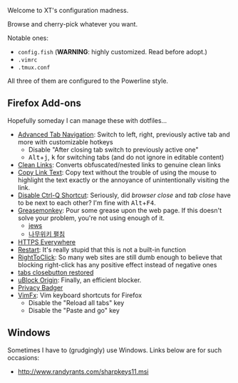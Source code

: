 Welcome to XT's configuration madness.

Browse and cherry-pick whatever you want.

Notable ones:

- `config.fish` (**WARNING**: highly customized. Read before adopt.)
- `.vimrc`
- `.tmux.conf`

All three of them are configured to the Powerline style.

## Firefox Add-ons

Hopefully someday I can manage these with dotfiles…

- [Advanced Tab Navigation](https://addons.mozilla.org/en-US/firefox/addon/advanced-tab-navigation/): Switch to left, right, previously active tab and more with customizable hotkeys
    - Disable "After closing tab switch to previously active one"
    - <kbd>Alt</kbd>+<kbd>j</kbd>, <kbd>k</kbd> for switching tabs (and do not ignore in editable content)
- [Clean Links](https://addons.mozilla.org/en-US/firefox/addon/clean-links/): Converts obfuscated/nested links to genuine clean links
- [Copy Link Text](https://addons.mozilla.org/en-US/firefox/addon/copy-link-text-4750/): Copy text without the trouble of using the mouse to highlight the text exactly or the annoyance of unintentionally visiting the link.
- [Disable Ctrl-Q Shortcut](https://addons.mozilla.org/en-US/firefox/addon/disable-ctrl-q-shortcut/): Seriously, did _browser close_ and _tab close_ have to be next to each other? I'm fine with <kbd>Alt</kbd>+<kbd>F4</kbd>.
- [Greasemonkey](http://www.greasespot.net/): Pour some grease upon the web page. If this doesn't solve your problem, you're not using enough of it.
    - [jews](https://github.com/disjukr/jews)
    - [나무위키 펼침](https://github.com/kinoru/namuwiki-unfold)
- [HTTPS Everywhere](https://www.eff.org/https-everywhere)
- [Restart](https://addons.mozilla.org/en-US/firefox/addon/re-start/): It's really stupid that this is not a built-in function
- [RightToClick](https://addons.mozilla.org/en-US/firefox/addon/righttoclick/): So many web sites are still dumb enough to believe that blocking right-click has any positive effect instead of negative ones
- [tabs closebutton restored](https://addons.mozilla.org/en-US/firefox/addon/tabs-closebutton-restored/)
- [uBlock Origin](https://github.com/gorhill/uBlock): Finally, an efficient blocker.
- [Privacy Badger](https://www.eff.org/privacybadger)
- [VimFx](https://github.com/akhodakivskiy/VimFx): Vim keyboard shortcuts for Firefox
    - Disable the "Reload all tabs" key
    - Disable the "Paste and go" key

## Windows

Sometimes I have to (grudgingly) use Windows. Links below are for such occasions:

- <http://www.randyrants.com/sharpkeys11.msi>
